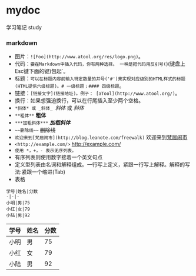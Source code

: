 # mydoc
学习笔记 study

### markdown

* 图片：`![Foo](http://www.atool.org/res/logo.png)`。
*  代码：`要在Markdown中插入代码，你有两种选择。 一种是把代码用反引号(`)(键盘上Esc键下面的键)包起`。
*  标题：`可以在标题内容前输入特定数量的井号('#')来实现对应级别的HTML样式的标题(HTML提供六级标题)。# 一级标题；#### 四级标题`。
*  链接：`[链接文字](链接地址)。例子： [aTool](http://www.atool.org/)`。
*  换行：如果想强迫换行，可以在行尾插入至少两个空格。
* `*斜体* 或 _斜体_ `*斜体* 或 _斜体_
* `**粗体**` **粗体**
* `***加粗斜体***` ***加粗斜体***
* `~~删除线~~` ~~删除线~~
* `欢迎来到[梵居闹市](http://blog.leanote.com/freewalk)` 欢迎来到[梵居闹市](http://blog.leanote.com/freewalk)
* `<http://example.com/>` <http://example.com/>
* `使用 *，+，- 表示无序列表。` 
* 有序列表则使用数字接着一个英文句点
* 定义型列表由名词和解释组成。一行写上定义，紧跟一行写上解释。解释的写法:紧跟一个缩进(Tab)
* 表格

`学号|姓名|分数`  
`-|-|-`  
`小明|男|75`     
`小红|女|79`     
`小陆|男|92`     


学号|姓名|分数
-|-|-
小明|男|75
小红|女|79
小陆|男|92

